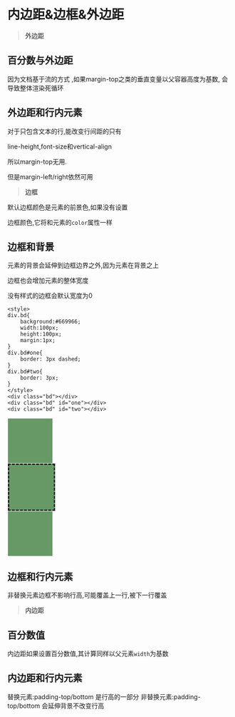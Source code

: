 内边距&边框&外边距
===

>**外边距**

百分数与外边距
---
因为文档基于流的方式
,如果margin-top之类的垂直变量以父容器高度为基数,
会导致整体渲染死循环

外边距和行内元素
---

对于只包含文本的行,能改变行间距的只有

line-height,font-size和vertical-align

所以margin-top无用.

但是margin-left/right依然可用

>**边框**

默认边框颜色是元素的前景色,如果没有设置

边框颜色,它将和元素的```color```属性一样

边框和背景
---

元素的背景会延伸到边框边界之外,因为元素在背景之上

边框也会增加元素的整体宽度

没有样式的边框会默认宽度为0
```
<style>
div.bd{
    background:#669966;
    width:100px;
    height:100px;
    margin:1px;
}
div.bd#one{
    border: 3px dashed;
}
div.bd#two{
    border: 3px;
}
</style>
<div class="bd"></div>
<div class="bd" id="one"></div>
<div class="bd" id="two"></div>
```

<style>
div.bd{
    background:#669966;
    width:100px;
    height:100px;
    margin:1px;
}
div.bd#one{
    border: 3px dashed;
}
div.bd#two{
    border: 3px;
}
</style>
<div class="bd"></div>
<div class="bd" id="one"></div>
<div class="bd" id="two"></div>

边框和行内元素
---

非替换元素边框不影响行高,可能覆盖上一行,被下一行覆盖


>**内边距**

百分数值
---

内边距如果设置百分数值,其计算同样以父元素```width```为基数

内边距和行内元素
---

替换元素:padding-top/bottom 是行高的一部分
非替换元素:padding-top/bottom 会延伸背景不改变行高



